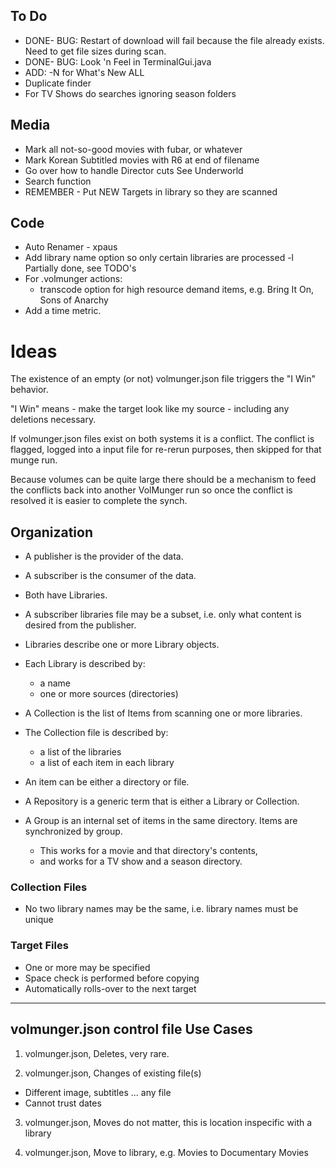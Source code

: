 
## To Do
 * DONE- BUG: Restart of download will fail because the file
   already exists. Need to get file sizes during scan.
 * DONE- BUG: Look 'n Feel in TerminalGui.java
 * ADD: -N for What's New ALL
 * Duplicate finder
 * For TV Shows do searches ignoring season folders

## Media
 * Mark all not-so-good movies with fubar, or whatever
 * Mark Korean Subtitled movies with R6 at end of filename
 * Go over how to handle Director cuts See Underworld
 * Search function
 * REMEMBER - Put NEW Targets in library so they are scanned

## Code
 * Auto Renamer - xpaus
 * Add library name option so only certain libraries are processed
   -l Partially done, see TODO's
 * For .volmunger actions:
   - transcode option for high resource demand items, 
     e.g. Bring It On, Sons of Anarchy
 * Add a time metric.

# Ideas

The existence of an empty (or not) volmunger.json file triggers the
"I Win" behavior.

"I Win" means - make the target look like my source - including any
deletions necessary.

If volmunger.json files exist on both systems it is a conflict.
The conflict is flagged, logged into a input file for re-rerun purposes,
then skipped for that munge run.

Because volumes can be quite large there should be a mechanism
to feed the conflicts back into another VolMunger run so once
the conflict is resolved it is easier to complete the synch.


## Organization
 * A publisher is the provider of the data.
 * A subscriber is the consumer of the data.
 * Both have Libraries.
 * A subscriber libraries file may be a subset, i.e. only what
   content is desired from the publisher.

 * Libraries describe one or more Library objects.
 * Each Library is described by:
    - a name 
    - one or more sources (directories)
 
 * A Collection is the list of Items from scanning one or more libraries.
 * The Collection file is described by:
   - a list of the libraries 
   - a list of each item in each library
 * An item can be either a directory or file.

 * A Repository is a generic term that is either a Library or Collection.

 * A Group is an internal set of items in the same
   directory. Items are synchronized by group.
   - This works for a movie and that directory's contents,
   - and works for a TV show and a season directory.

### Collection Files
 * No two library names may be the same, i.e. library names must be unique

### Target Files
 * One or more may be specified
 * Space check is performed before copying
 * Automatically rolls-over to the next target
   
---

## volmunger.json control file Use Cases

 1. volmunger.json, Deletes, very rare. 

 2. volmunger.json, Changes of existing file(s)
   - Different image, subtitles ... any file
   - Cannot trust dates

 3. volmunger.json, Moves do not matter, this is location inspecific with a library

 4. volmunger.json, Move to library, e.g. Movies to Documentary Movies
 
